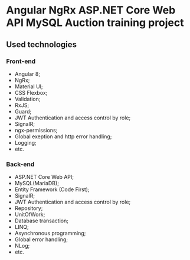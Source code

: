 # Angular NgRx ASP.NET Core Web API MySQL Auction training project
## Used technologies
### Front-end
* Angular 8;
* NgRx;
* Material UI;
* CSS Flexbox;
* Validation;
* RxJS;
* Guard;
* JWT Authentication and access control by role;
* SignalR;
* ngx-permissions;
* Global exeption and http error handling;
* Logging;
* etc.
### Back-end
* ASP.NET Core Web API;
* MySQL(MariaDB);
* Entity Framework (Code First);
* SignalR;
* JWT Authentication and access control by role;
* Repository;
* UnitOfWork;
* Database transaction;
* LINQ;
* Asynchronous programming;						
* Global error handling;
* NLog;
* etc.